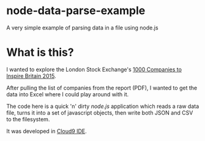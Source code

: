 # node-data-parse-example
A very simple example of parsing data in a file using node.js

# What is this?
I wanted to explore the London Stock Exchange's [1000 Companies to Inspire Britain 2015](http://www.lseg.com/resources/1000-companies-inspire-britain/2015). 

After pulling the list of companies from the report (PDF), I wanted to get the data into Excel where I could play around with it.

The code here is a quick 'n' dirty *node.js* application which reads a raw data file, turns it into a set of javascript objects, then write both JSON and CSV to the filesystem.

It was developed in [Cloud9 IDE](https://ide.c9.io).

